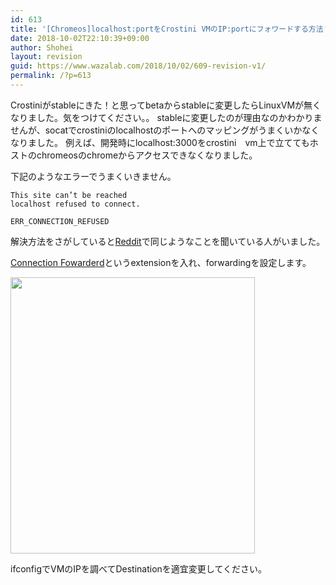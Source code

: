 ```yaml
---
id: 613
title: '[Chromeos]localhost:portをCrostini VMのIP:portにフォワードする方法'
date: 2018-10-02T22:10:39+09:00
author: Shohei
layout: revision
guid: https://www.wazalab.com/2018/10/02/609-revision-v1/
permalink: /?p=613
---
```

Crostiniがstableにきた！と思ってbetaからstableに変更したらLinuxVMが無くなりました。気をつけてください。。
stableに変更したのが理由なのかわかりませんが、socatでcrostiniのlocalhostのポートへのマッピングがうまくいかなくなりました。
例えば、開発時にlocalhost:3000をcrostini　vm上で立ててもホストのchromeosのchromeからアクセスできなくなりました。

下記のようなエラーでうまくいきません。

```
This site can’t be reached
localhost refused to connect.

ERR_CONNECTION_REFUSED
```

解決方法をさがしていると[Reddit](https://www.reddit.com/r/Crostini/comments/8o0hg9/port_forwarding_in_the_works/)で同じようなことを聞いている人がいました。

[Connection Fowarderd](https://chrome.google.com/webstore/detail/connection-forwarder/ahaijnonphgkgnkbklchdhclailflinn)というextensionを入れ、forwardingを設定します。

<img src="https://www.wazalab.com/wp-content/uploads/2018/10/スクリーンショット-2018-10-02-20.41.51.png" alt="" width="391" height="442" class="alignnone size-full wp-image-610" />

ifconfigでVMのIPを調べてDestinationを適宜変更してください。

